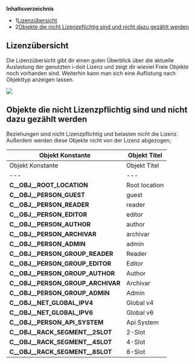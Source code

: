 **Inhaltsverzeichnis**

*   1[Lizenzübersicht](#LizenzAdministration-Lizenzübersicht)
*   2[Objekte die nicht Lizenzpflichtig sind und nicht dazu gezählt werden](#LizenzAdministration-ObjektedienichtLizenzpflichtigsindundnichtdazugezähltwerden)

Lizenzübersicht
---------------

Die Lizenzübersicht gibt dir einen guten Überblick über die aktuelle Auslastung der genutzten i-doit Lizenz und zeigt dir wieviel Freie Objekte noch vorhanden sind. Weiterhin kann man sich eine Auflistung nach Objekttyp anzeigen lassen.

![](/download/attachments/61014193/lizenzuebersicht.png?version=1&modificationDate=1603708728119&api=v2&effects=drop-shadow)

Objekte die nicht Lizenzpflichtig sind und nicht dazu gezählt werden
--------------------------------------------------------------------

Beziehungen sind nicht Lizenzpflichtig und belasten nicht die Lizenz.  
Außerdem werden diese Objekte nicht von der Lizenz abgezogen;

| Objekt Konstante | Objekt Titel |
| --- | --- |
| Objekt Konstante | Objekt Titel |
| --- | --- |
| **C\_\_OBJ\_\_ROOT\_LOCATION** | Root location |
| **C\_\_OBJ\_\_PERSON\_GUEST** | guest |
| **C\_\_OBJ\_\_PERSON\_READER** | reader |
| **C\_\_OBJ\_\_PERSON\_EDITOR** | editor |
| **C\_\_OBJ\_\_PERSON\_AUTHOR** | author |
| **C\_\_OBJ\_\_PERSON\_ARCHIVAR** | archivar |
| **C\_\_OBJ\_\_PERSON\_ADMIN** | admin |
| **C\_\_OBJ\_\_PERSON\_GROUP\_READER** | Reader |
| **C\_\_OBJ\_\_PERSON\_GROUP\_EDITOR** | Editor |
| **C\_\_OBJ\_\_PERSON\_GROUP\_AUTHOR** | Author |
| **C\_\_OBJ\_\_PERSON\_GROUP\_ARCHIVAR** | Archivar |
| **C\_\_OBJ\_\_PERSON\_GROUP\_ADMIN** | Admin |
| **C\_\_OBJ\_\_NET\_GLOBAL\_IPV4** | Global v4 |
| **C\_\_OBJ\_\_NET\_GLOBAL\_IPV6** | Global v6 |
| **C\_\_OBJ\_\_PERSON\_API\_SYSTEM** | Api System |
| **C\_\_OBJ\_\_RACK\_SEGMENT\_\_2SLOT** | 2-Slot |
| **C\_\_OBJ\_\_RACK\_SEGMENT\_\_4SLOT** | 4-Slot |
| **C\_\_OBJ\_\_RACK\_SEGMENT\_\_8SLOT** | 8-Slot |